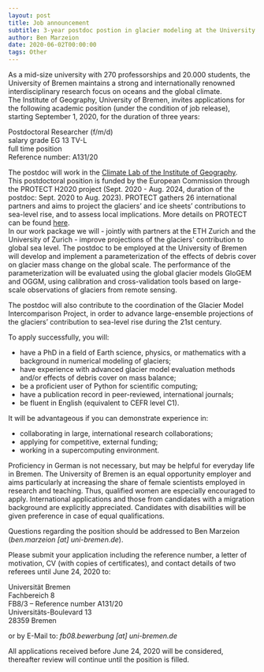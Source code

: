 ```yaml
---
layout: post
title: Job announcement
subtitle: 3-year postdoc postion in glacier modeling at the University of Bremen
author: Ben Marzeion
date: 2020-06-02T00:00:00
tags: Other
---
```


As a mid-size university with 270 professorships and 20.000 students, the University of Bremen maintains a strong and internationally renowned interdisciplinary research focus on oceans and the global climate.  
The Institute of Geography, University of Bremen, invites applications for the following academic position (under the condition of job release), starting September 1, 2020, for the duration of three years:

Postdoctoral Researcher (f/m/d)  
salary grade EG 13 TV-L  
full time position  
Reference number: A131/20

The postdoc will work in the [Climate Lab of the Institute of Geography](http://www.geographie.uni-bremen.de/en/climate-geography).  
This postdoctoral position is funded by the European Commission through the PROTECT H2020 project (Sept. 2020 - Aug. 2024, duration of the postdoc: Sept. 2020 to Aug. 2023). PROTECT gathers 26 international partners and aims to project the glaciers’ and ice sheets’ contributions to sea-level rise, and to assess local implications. More details on PROTECT can be found [here](https://protect-sealevelrise.osug.fr/).  
In our work package we will - jointly with partners at the ETH Zurich and the University of Zurich - improve projections of the glaciers' contribution to global sea level. The postdoc to be employed at the University of Bremen will develop and implement a parameterization of the effects of debris cover on glacier mass change on the global scale. The performance of the parameterization will be evaluated using the global glacier models GloGEM and OGGM, using calibration and cross-validation tools based on large-scale observations of glaciers from remote sensing.

The postdoc will also contribute to the coordination of the Glacier Model Intercomparison Project, in order to advance large-ensemble projections of the glaciers’ contribution to sea-level rise during the 21st century.

To apply successfully, you will:
- have a PhD in a field of Earth science, physics, or mathematics with a background in numerical modeling of glaciers;
- have experience with advanced glacier model evaluation methods and/or effects of debris cover on mass balance;
- be a proficient user of Python for scientific computing;
- have a publication record in peer-reviewed, international journals;
- be fluent in English (equivalent to CEFR level C1).

It will be advantageous if you can demonstrate experience in:
- collaborating in large, international research collaborations;
- applying for competitive, external funding;
- working in a supercomputing environment.

Proficiency in German is not necessary, but may be helpful for everyday life in Bremen.
The University of Bremen is an equal opportunity employer and aims particularly at increasing the share of female scientists employed in research and teaching. Thus, qualified women are especially encouraged to apply. International applications and those from candidates with a migration background are explicitly appreciated. Candidates with disabilities will be given preference in case of equal qualifications.

Questions regarding the position should be addressed to Ben Marzeion (_ben.marzeion [at] uni-bremen.de_).

Please submit your application including the reference number, a letter of motivation, CV (with copies of certificates), and contact details of two referees until June 24, 2020 to:

Universität Bremen  
Fachbereich 8  
FB8/3 – Reference number A131/20  
Universitäts-Boulevard 13  
28359 Bremen  

or by E-Mail to: _fb08.bewerbung [at] uni-bremen.de_

All applications received before June 24, 2020 will be considered, thereafter review will continue until the position is filled.
